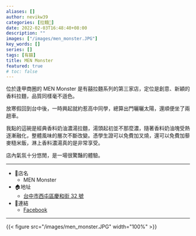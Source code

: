 ```yaml
---
aliases: []
author: nevikw39
categories: [拉麵🍜]
date: 2022-02-03T16:48:40+08:00
description: ""
images: ["/images/men_monster.JPG"]
key_words: []
series: []
tags: [有囍]
title: MEN Monster
featured: true
# toc: false
---
```


位於逢甲商圈的 MEN Monster 是有囍拉麵系列的第三家店，定位是創意、新穎的香料拉麵，品質同樣毫不遜色。

放寒假回到台中後，一時興起就約惹高中同學，總算出門曬曬太陽，還順便坐了兩趟車。

我點的這碗是經典香料奶油濃湯拉麵，湯頭起初並不那麼濃，隨著香料奶油塊受熱逐漸融化，整體風味的層次不斷改變。憑學生證可以免費加叉燒，還可以免費加藜麥糙米飯，淋上香料濃湯真的是非常享受。

店內氣氛十分悠閒，是一場很驚豔的體驗。

---
+ 🏬店名
    * MEN Monster
+ 🏠地址
    * [台中市西屯區慶和街 32 號](https://goo.gl/maps/o8EaoaBq3BiyRXF47)
+ 🔗連結
    * [Facebook](https://www.facebook.com/menmonstertaichung/)
---

{{< figure src="/images/men_monster.JPG" width="100%" >}}
